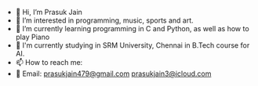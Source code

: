 - 👋 Hi, I’m Prasuk Jain
- 👀 I’m interested in programming, music, sports and art.
- 🌱 I’m currently learning programming in C and Python, as well as how to play Piano
- 📓 I'm currently studying in SRM University, Chennai in B.Tech course for AI.
- 📫 How to reach me: 
- 📧 Email: prasukjain479@gmail.com   prasukjain3@icloud.com

<!---
prasukjain3/prasukjain3 is a ✨ special ✨ repository because its `README.md` (this file) appears on your GitHub profile.
You can click the Preview link to take a look at your changes.
--->

